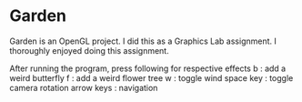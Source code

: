 Garden
======

Garden is an OpenGL project. I did this as a Graphics Lab assignment. I thoroughly enjoyed doing this assignment.

After running the program, press following for respective effects
b : add a weird butterfly
f : add a weird flower tree
w : toggle wind
space key : toggle camera rotation
arrow keys : navigation
